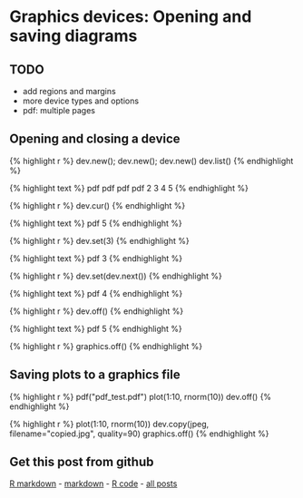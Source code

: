 Graphics devices: Opening and saving diagrams
=========================




TODO
-------------------------

 - add regions and margins
 - more device types and options
 - pdf: multiple pages

Opening and closing a device
-------------------------


{% highlight r %}
dev.new(); dev.new(); dev.new()
dev.list()
{% endhighlight %}



{% highlight text %}
pdf pdf pdf pdf 
  2   3   4   5 
{% endhighlight %}



{% highlight r %}
dev.cur()
{% endhighlight %}



{% highlight text %}
pdf 
  5 
{% endhighlight %}



{% highlight r %}
dev.set(3)
{% endhighlight %}



{% highlight text %}
pdf 
  3 
{% endhighlight %}



{% highlight r %}
dev.set(dev.next())
{% endhighlight %}



{% highlight text %}
pdf 
  4 
{% endhighlight %}



{% highlight r %}
dev.off()
{% endhighlight %}



{% highlight text %}
pdf 
  5 
{% endhighlight %}



{% highlight r %}
graphics.off()
{% endhighlight %}


Saving plots to a graphics file
-------------------------


{% highlight r %}
pdf("pdf_test.pdf")
plot(1:10, rnorm(10))
dev.off()
{% endhighlight %}



{% highlight r %}
plot(1:10, rnorm(10))
dev.copy(jpeg, filename="copied.jpg", quality=90)
graphics.off()
{% endhighlight %}


Get this post from github
----------------------------------------------

[R markdown](https://github.com/dwoll/RExRepos/raw/master/Rmd/diagDevice.Rmd) - [markdown](https://github.com/dwoll/RExRepos/raw/master/md/diagDevice.md) - [R code](https://github.com/dwoll/RExRepos/raw/master/R/diagDevice.R) - [all posts](https://github.com/dwoll/RExRepos)
